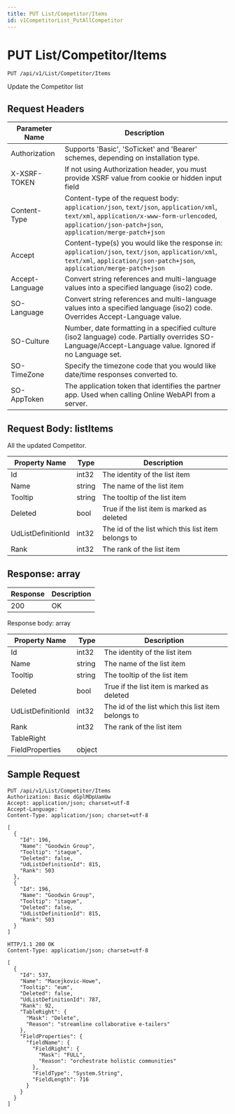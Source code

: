 ```yaml
---
title: PUT List/Competitor/Items
id: v1CompetitorList_PutAllCompetitor
---
```


# PUT List/Competitor/Items

```http
PUT /api/v1/List/Competitor/Items
```

Update the Competitor list








## Request Headers

| Parameter Name | Description |
|----------------|-------------|
| Authorization  | Supports 'Basic', 'SoTicket' and 'Bearer' schemes, depending on installation type. |
| X-XSRF-TOKEN   | If not using Authorization header, you must provide XSRF value from cookie or hidden input field |
| Content-Type | Content-type of the request body: `application/json`, `text/json`, `application/xml`, `text/xml`, `application/x-www-form-urlencoded`, `application/json-patch+json`, `application/merge-patch+json` |
| Accept         | Content-type(s) you would like the response in: `application/json`, `text/json`, `application/xml`, `text/xml`, `application/json-patch+json`, `application/merge-patch+json` |
| Accept-Language | Convert string references and multi-language values into a specified language (iso2) code. |
| SO-Language | Convert string references and multi-language values into a specified language (iso2) code. Overrides Accept-Language value. |
| SO-Culture | Number, date formatting in a specified culture (iso2 language) code. Partially overrides SO-Language/Accept-Language value. Ignored if no Language set. |
| SO-TimeZone | Specify the timezone code that you would like date/time responses converted to. |
| SO-AppToken | The application token that identifies the partner app. Used when calling Online WebAPI from a server. |

## Request Body: listItems  

All the updated Competitor. 

| Property Name | Type |  Description |
|----------------|------|--------------|
| Id | int32 | The identity of the list item |
| Name | string | The name of the list item |
| Tooltip | string | The tooltip of the list item |
| Deleted | bool | True if the list item is marked as deleted |
| UdListDefinitionId | int32 | The id of the list which this list item belongs to |
| Rank | int32 | The rank of the list item |


## Response: array



| Response | Description |
|----------------|-------------|
| 200 | OK |

Response body: array

| Property Name | Type |  Description |
|----------------|------|--------------|
| Id | int32 | The identity of the list item |
| Name | string | The name of the list item |
| Tooltip | string | The tooltip of the list item |
| Deleted | bool | True if the list item is marked as deleted |
| UdListDefinitionId | int32 | The id of the list which this list item belongs to |
| Rank | int32 | The rank of the list item |
| TableRight |  |  |
| FieldProperties | object |  |

## Sample Request

```http!
PUT /api/v1/List/Competitor/Items
Authorization: Basic dGplMDpUamUw
Accept: application/json; charset=utf-8
Accept-Language: *
Content-Type: application/json; charset=utf-8

[
  {
    "Id": 196,
    "Name": "Goodwin Group",
    "Tooltip": "itaque",
    "Deleted": false,
    "UdListDefinitionId": 815,
    "Rank": 503
  },
  {
    "Id": 196,
    "Name": "Goodwin Group",
    "Tooltip": "itaque",
    "Deleted": false,
    "UdListDefinitionId": 815,
    "Rank": 503
  }
]
```

```http_
HTTP/1.1 200 OK
Content-Type: application/json; charset=utf-8

[
  {
    "Id": 537,
    "Name": "Macejkovic-Howe",
    "Tooltip": "eum",
    "Deleted": false,
    "UdListDefinitionId": 787,
    "Rank": 92,
    "TableRight": {
      "Mask": "Delete",
      "Reason": "streamline collaborative e-tailers"
    },
    "FieldProperties": {
      "fieldName": {
        "FieldRight": {
          "Mask": "FULL",
          "Reason": "orchestrate holistic communities"
        },
        "FieldType": "System.String",
        "FieldLength": 716
      }
    }
  }
]
```